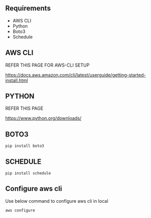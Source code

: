 ## Requirements
- AWS CLI
- Python
- Boto3
- Schedule

## AWS CLI
REFER THIS PAGE FOR AWS-CLI SETUP

https://docs.aws.amazon.com/cli/latest/userguide/getting-started-install.html

## PYTHON
REFER THIS PAGE 

https://www.python.org/downloads/

## BOTO3

`
pip install boto3
`

## SCHEDULE

`
pip install schedule
`

## Configure aws cli
Use below command to configure aws cli in local

 `
 aws configure
 `
 
